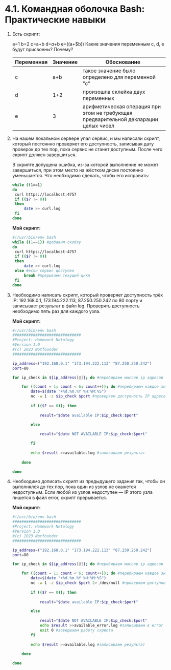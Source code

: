 # 4.1. Командная оболочка Bash: Практические навыки

1. Есть скрипт:

   a=1
   b=2
   c=a+b
   d=$a+$b
   e=$(($a+$b))
   Какие значения переменным c, d, e будут присвоены? Почему?

   | Переменная | Значение | Обоснование                                                  |
   | ---------- | -------- | ------------------------------------------------------------ |
   | c          | a+b      | такое значение было определено для переменной "с"            |
   | d          | 1+2      | произошла склейка двух переменных                            |
   | e          | 3        | арифметическая операция при этом не требующая предварительной декларации целых чисел |

1. На нашем локальном сервере упал сервис, и мы написали скрипт, который постоянно проверяет его доступность, записывая дату проверок до тех пор, пока сервис не станет доступным. После чего скрипт должен завершиться.

   В скрипте допущена ошибка, из-за которой выполнение не может завершиться, при этом место на жёстком диске постоянно уменьшается. Что необходимо сделать, чтобы его исправить:

   ```bash
   while ((1==1)
   do
   	curl https://localhost:4757
   	if (($? != 0))
   	then
   		date >> curl.log
   	fi
   done
   ```

   **Мой скрипт:**

   ```bash
   #!/usr/bin/env bash
   while ((1==1)) #добавил скобку
   do
   	curl https://localhost:4757
   	if (($? != 0))
   	then
   		date >> curl.log
   	else #если сервис доступен
   	    break #прерываем текущий цикл
   	fi
   done
   ```

1. Необходимо написать скрипт, который проверяет доступность трёх IP: 192.168.0.1, 173.194.222.113, 87.250.250.242 по 80 порту и записывает результат в файл log. Проверять доступность необходимо пять раз для каждого узла.

   **Мой скрипт:**

   ```bash
   #!/usr/bin/env bash
   ##############################
   #Project: Homework Netology
   #Version 1.0
   #(c) 2023 Notfounder
   ##############################
   
   ip_address=("192.168.0.1" "173.194.222.113" "87.250.250.242")
   port=80
   
   for ip_check in ${ip_address[@]}; do #перебираем массив ip адресов
   
       for ((count = 1; count < 6; count++)); do #перебираем каждое значение из массива 5 раз
           date=$(date "+%d.%m.%Y %H:%M:%S")
           nc -w 1 -z $ip_check $port #проверяем доступность IP адреса по порту
           
           if (($? == 0)); then
               
               result="$date available IP:$ip_check:$port"
   
           else
               
               result="$date NOT AVAILABLE IP:$ip_check:$port"
   
           fi
           
           echo $result >>available.log #записываем результат
       
       done
   
   done
   ```

1. Необходимо дописать скрипт из предыдущего задания так, чтобы он выполнялся до тех пор, пока один из узлов не окажется недоступным. Если любой из узлов недоступен — IP этого узла пишется в файл error, скрипт прерывается.

   **Мой скрипт:**

   ```bash
   #!/usr/bin/env bash
   ##############################
   #Project: Homework Netology
   #Version 1.0
   #(c) 2023 Notfounder
   ##############################
   
   ip_address=("192.168.0.1" "173.194.222.113" "87.250.250.242")
   port=80
   
   for ip_check in ${ip_address[@]}; do #перебираем массив ip адресов
   
       for ((count = 1; count < 6; count++)); do #перебираем каждое значение из массива 5 раз
           date=$(date "+%d.%m.%Y %H:%M:%S")
           nc -w 1 -z $ip_check $port 2> /dev/null #проверяем доступность IP адреса по порту
           
           if (($? == 0)); then
               
               result="$date available IP:$ip_check:$port"
   
           else
               
               result="$date NOT AVAILABLE IP:$ip_check:$port"
               echo $result >>available_error.log #записываем в error log результат
               exit 0 #завершаем работу скрипта
           fi
           
           echo $result >>available.log #записываем результат
       
       done
   
   done
   ```
